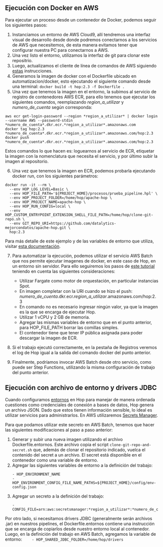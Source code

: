 ## Ejecución con Docker en AWS

Para ejecutar un proceso desde un contenedor de Docker, podemos seguir los siguientes pasos:

1. Instanciamos un entorno de AWS Cloud9, allí tendremos una interfaz visual de desarrollo desde donde podremos conectarnos a los servicios de AWS que necesitemos, de esta manera evitamos tener que configurar nuestra PC para conectarnos a AWS.
2. Una vez listo el entorno, utilizamos la interfaz de git para clonar este repositrio.
3. Luego, actualizamos el cliente de línea de comandos de AWS siguiendo [estas](https://docs.aws.amazon.com/cli/latest/userguide/getting-started-install.html) instrucciones.
4. Generamos la imagen de docker con el Dockerfile ubicado en automatizacion/docker, esto ejecutando el siguiente comando desde una terminal: ```docker build -t hop:2.3 -f Dockerfile .```
5. Una vez que tenemos la imagen en el entorno, la subimos al servicio de registro de contenedores AWS ECR, para ello tenemos que ejecutar los siguientes comandos, reemplazando *region_a_utilizar* y *numero_de_cuenta* según corresponda:

```
aws ecr get-login-password --region *region_a_utilizar* | docker login --username AWS --password-stdin *numero_de_cuenta*.dkr.ecr.*region_a_utilizar*.amazonaws.com
docker tag hop:2.3 *numero_de_cuenta*.dkr.ecr.*region_a_utilizar*.amazonaws.com/hop:2.3
docker push *numero_de_cuenta*.dkr.ecr.*region_a_utilizar*.amazonaws.com/hop:2.3
```

Estos comandos lo que hacen es: loguearnos al servicio de ECR, etiquetar la imagen con la nomenclatura que necesita el servicio, y por último subir la imagen al repositorio.

6. Una vez que tenemos la imagen en ECR, podemos probarla ejecutando docker run, con los siguientes parámetros:
```
docker run -it --rm \
  --env HOP_LOG_LEVEL=Basic \
  --env HOP_FILE_PATH='${PROJECT_HOME}/procesos/prueba_pipeline.hpl' \
  --env HOP_PROJECT_FOLDER=/home/hop/apache-hop \
  --env HOP_PROJECT_NAME=apache-hop \
  --env HOP_RUN_CONFIG=local \
  --env HOP_CUSTOM_ENTRYPOINT_EXTENSION_SHELL_FILE_PATH=/home/hop/clone-git-repo.sh \
  --env GIT_REPO_URI=https://github.com/datalytics-mejorcondatos/apache-hop.git \
  hop:2.3
```

Para más detalle de este ejemplo y de las variables de entorno que utiliza, visitar [esta documentación](https://hop.apache.org/tech-manual/latest/docker-container.html). 

7. Para automatizar la ejecución, podemos utilizar el servicio AWS Batch que nos permite ejecutar imagenes de docker, en este caso de Hop, en un entorno sin servidor. Para ello seguiremos los pasos de [este tutorial](https://docs.aws.amazon.com/batch/latest/userguide/Batch_GetStarted.html) teniendo en cuenta las siguientes consideraciones:
    - Utilizar Fargate como motor de orquestación, en particular instancias Spot.
    - En imagen completar con la URI cuando se hizo el push: *numero_de_cuenta*.dkr.ecr.*region_a_utilizar*.amazonaws.com/hop:2.3
    - En comando no es necesario ingresar ningún valor, ya que la imagen es la que se encarga de ejecutar Hop.
    - Utilizar 1 vCPU y 2 GB de memoria.
    - Agregar las mismas variables de entorno que en el punto anterior, para HOP_FILE_PATH borrar las comillas simples.
    - El contenedor tiene que tener IP pública asignada para poder descargar la imagen de ECR.
    
8. Si el trabajo ejecutó correctamente, en la pestaña de Registros veremos el log de Hop igual a la salida del comando docker del punto anterior.

9. Finalmente, podríamos invocar AWS Batch desde otro servicio, como puede ser Step Functions, utilizando la misma configuración de trabajo del punto anterior.

## Ejecución con archivo de entorno y drivers JDBC

Cuando configuramos [entornos](https://hop.apache.org/manual/latest/projects/index.html#_environments) en Hop para manejar de manera ordenada cuestiones como credenciales de conexión a bases de datos, Hop genera un archivo JSON.
Dado que estos tienen información sensible, lo ideal es utilizar servicios para administrarlos. En AWS utilizaremos [Secrets Manager](https://docs.aws.amazon.com/batch/latest/userguide/specifying-sensitive-data-secrets.html).

Para que podamos utilizar este secreto en AWS Batch, tenemos que hacer las siguientes modificaciones al paso a paso anterior:

1. Generar y subir una nueva imagen utilizando el archivo Dockerfile.entornos. Este archivo copia el script `clone-git-repo-and-secret.sh` que, además de clonar el repositorio indicado, vuelca el contenido del secret a un archivo. El secret está disponible en el contenedor como una variable de entorno.
2. Agregar las siguientes variables de entorno a la definición del trabajo:
    ```
    - HOP_ENVIRONMENT_NAME
    - HOP_ENVIRONMENT_CONFIG_FILE_NAME_PATHS=${PROJECT_HOME}/config/env-config.json
    ```
3. Agregar un secreto a la definición del trabajo:
    ```
    - CONFIG_FILE=arn:aws:secretsmanager:*region_a_utilizar*:*numero_de_cuenta*:secret:*id_del_secreto*
    ```
Por otro lado, si necesitamos drivers JDBC (generalmente serán archivos .jar) en nuestros pipelines, el Dockerfile.entornos contiene una instrucción que se encarga de copiarlos desde nuestro entorno local al contenedor.
Luego, en la definición del trabajo en AWS Batch, agregamos la variable de entorno:
    ```    
    - HOP_SHARED_JDBC_FOLDER=/home/hop/drivers
    ```
